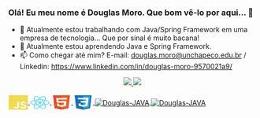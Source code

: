 ### Olá! Eu meu nome é Douglas Moro. Que bom vê-lo por aqui... 👋

- 🔭 Atualmente estou trabalhando com Java/Spring Framework em uma empresa de tecnologia... Que por sinal é muito bacana! 
- 🌱 Atualmente estou aprendendo Java e Spring Framework. 
- 📫 Como chegar até mim? E-mail: douglas.moro@unchapeco.edu.br / Linkedin: https://www.linkedin.com/in/douglas-moro-9570021a9/

<div align="center">
  <a href="https://github.com/Douglas260891cyber">
  <img height="166em" src="https://github-readme-stats.vercel.app/api?username=Douglas260891cyber&show_icons=true&theme=dracula&include_all_commits=true&count_private=true"/>
  <img height="166em" src="https://github-readme-stats.vercel.app/api/top-langs/?username=Douglas260891cyber&layout=compact&langs_count=7&theme=dracula"/>
</div>
  
<div style="display: inline_block"><br>
  <img align="center" alt="Douglas-Js" height="30" width="40" src="https://raw.githubusercontent.com/devicons/devicon/master/icons/javascript/javascript-plain.svg">
  <img align="center" alt="Douglas-React" height="30" width="40" src="https://raw.githubusercontent.com/devicons/devicon/master/icons/react/react-original.svg">
  <img align="center" alt="Douglas-HTML" height="30" width="40" src="https://raw.githubusercontent.com/devicons/devicon/master/icons/html5/html5-original.svg">
  <img align="center" alt="Douglas-CSS" height="30" width="40" src="https://raw.githubusercontent.com/devicons/devicon/master/icons/css3/css3-original.svg">
  <img align="center" alt="Douglas-JAVA" height="30" width="40" src="https://cdn.jsdelivr.net/gh/devicons/devicon/icons/java/java-original.svg" />  
  <img  align="center" alt="Douglas-JAVA" height="30" width="40" src="https://cdn.jsdelivr.net/gh/devicons/devicon/icons/spring/spring-original.svg" />
</div>
 
